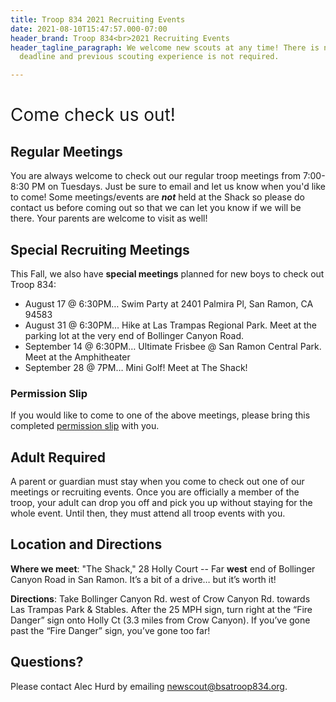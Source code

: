 ```yaml
---
title: Troop 834 2021 Recruiting Events
date: 2021-08-10T15:47:57.000-07:00
header_brand: Troop 834<br>2021 Recruiting Events
header_tagline_paragraph: We welcome new scouts at any time! There is no recruiting
  deadline and previous scouting experience is not required.

---
```

<h1 id="come-check-us-out" style="font-weight:normal;">Come check us out!</h1>

## Regular Meetings

You are always welcome to check out our regular troop meetings from 7:00-8:30
PM on Tuesdays. Just be sure to email and let us know when you'd like to come!
Some meetings/events are **_not_** held at the Shack so please do contact us before
coming out so that we can let you know if we will be there. Your parents are
welcome to visit as well!

## Special Recruiting Meetings

This Fall, we also have **special meetings** planned for new boys to check out Troop 834:

* August 17 @ 6:30PM… Swim Party at 2401 Palmira Pl, San Ramon, CA 94583
* August 31 @ 6:30PM… Hike at Las Trampas Regional Park. Meet at the parking lot at the very end of Bollinger Canyon Road.
* September 14 @ 6:30PM… Ultimate Frisbee @ San Ramon Central Park. Meet at the Amphitheater
* September 28 @ 7PM… Mini Golf! Meet at The Shack!

### Permission Slip

If you would like to come to one of the above meetings, please bring this
completed [permission slip](/files/Troop834_Fall2021_RecruitingEvents_PermissionSlip.pdf) with you.

## Adult Required

A parent or guardian must stay when you come to check out one of our meetings or recruiting events.  Once you are officially a member of the troop, your adult can drop you off and pick you up without staying for the whole event.  Until then, they must attend all troop events with you.

## Location and Directions

**Where we meet**: "The Shack," 28 Holly Court -- Far **west** end of Bollinger
Canyon Road in San Ramon. It’s a bit of a drive… but it’s worth it!

**Directions**: Take Bollinger Canyon Rd. west of Crow Canyon Rd. towards Las Trampas Park & Stables. After the 25 MPH sign, turn right at the “Fire Danger” sign onto Holly Ct (3.3 miles from Crow Canyon). If you’ve gone past the “Fire Danger” sign, you’ve gone too far!

## Questions?

Please contact Alec Hurd by emailing newscout@bsatroop834.org.
